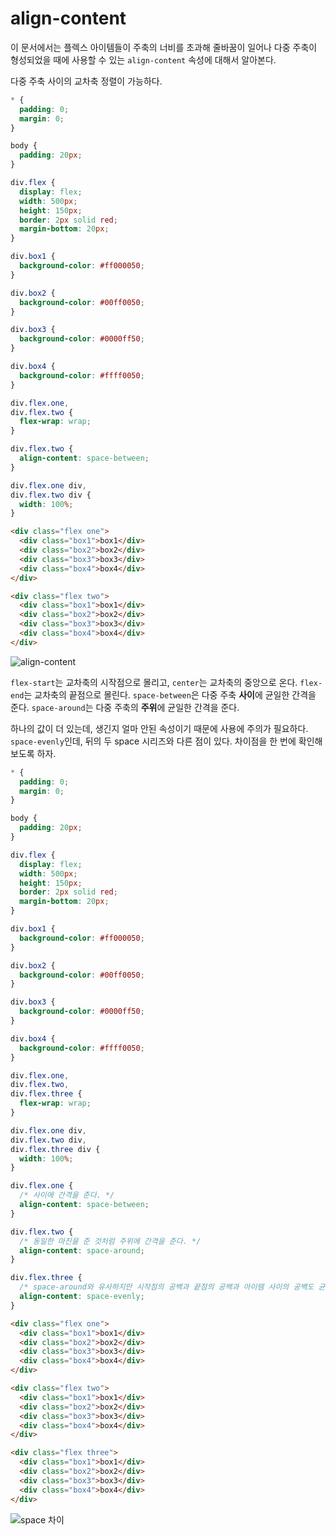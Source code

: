 # align-content
이 문서에서는 플렉스 아이템들이 주축의 너비를 초과해 줄바꿈이 일어나 다중 주축이 형성되었을 때에 사용할 수 있는 `align-content` 속성에 대해서 알아본다.

다중 주축 사이의 교차축 정렬이 가능하다.

```css
* {
  padding: 0;
  margin: 0;
}

body {
  padding: 20px;
}

div.flex {
  display: flex;
  width: 500px;
  height: 150px;
  border: 2px solid red;
  margin-bottom: 20px;
}

div.box1 {
  background-color: #ff000050;
}

div.box2 {
  background-color: #00ff0050;
}

div.box3 {
  background-color: #0000ff50;
}

div.box4 {
  background-color: #ffff0050;
}

div.flex.one,
div.flex.two {
  flex-wrap: wrap;
}

div.flex.two {
  align-content: space-between;
}

div.flex.one div,
div.flex.two div {
  width: 100%;
}
```

```html
<div class="flex one">
  <div class="box1">box1</div>
  <div class="box2">box2</div>
  <div class="box3">box3</div>
  <div class="box4">box4</div>
</div>

<div class="flex two">
  <div class="box1">box1</div>
  <div class="box2">box2</div>
  <div class="box3">box3</div>
  <div class="box4">box4</div>
</div>
```

![align-content](https://drive.google.com/uc?export=view&id=1vKVoUjXo7A5ntXdX0bHDjJqV8wTH8B6N)

`flex-start`는 교차축의 시작점으로 몰리고, `center`는 교차축의 중앙으로 온다. `flex-end`는 교차축의 끝점으로 몰린다. `space-between`은 다중 주축 **사이**에 균일한 간격을 준다. `space-around`는 다중 주축의 **주위**에 균일한 간격을 준다.

하나의 값이 더 있는데, 생긴지 얼마 안된 속성이기 때문에 사용에 주의가 필요하다. `space-evenly`인데, 뒤의 두 space 시리즈와 다른 점이 있다. 차이점을 한 번에 확인해보도록 하자.

```css
* {
  padding: 0;
  margin: 0;
}

body {
  padding: 20px;
}

div.flex {
  display: flex;
  width: 500px;
  height: 150px;
  border: 2px solid red;
  margin-bottom: 20px;
}

div.box1 {
  background-color: #ff000050;
}

div.box2 {
  background-color: #00ff0050;
}

div.box3 {
  background-color: #0000ff50;
}

div.box4 {
  background-color: #ffff0050;
}

div.flex.one,
div.flex.two,
div.flex.three {
  flex-wrap: wrap;
}

div.flex.one div,
div.flex.two div,
div.flex.three div {
  width: 100%;
}

div.flex.one {
  /* 사이에 간격을 준다. */
  align-content: space-between;
}

div.flex.two {
  /* 동일한 마진을 준 것처럼 주위에 간격을 준다. */
  align-content: space-around;
}

div.flex.three {
  /* space-around와 유사하지만 시작점의 공백과 끝점의 공백과 아이템 사이의 공백도 균일하다. */
  align-content: space-evenly;
}
```

```html
<div class="flex one">
  <div class="box1">box1</div>
  <div class="box2">box2</div>
  <div class="box3">box3</div>
  <div class="box4">box4</div>
</div>

<div class="flex two">
  <div class="box1">box1</div>
  <div class="box2">box2</div>
  <div class="box3">box3</div>
  <div class="box4">box4</div>
</div>

<div class="flex three">
  <div class="box1">box1</div>
  <div class="box2">box2</div>
  <div class="box3">box3</div>
  <div class="box4">box4</div>
</div>
```

![space 차이](https://drive.google.com/uc?export=view&id=179lXR_gCH2Iu26fv_Uht-McL_DG800lx)